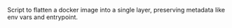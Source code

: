 Script to flatten a docker image into a single layer, preserving metadata like env vars and entrypoint.
